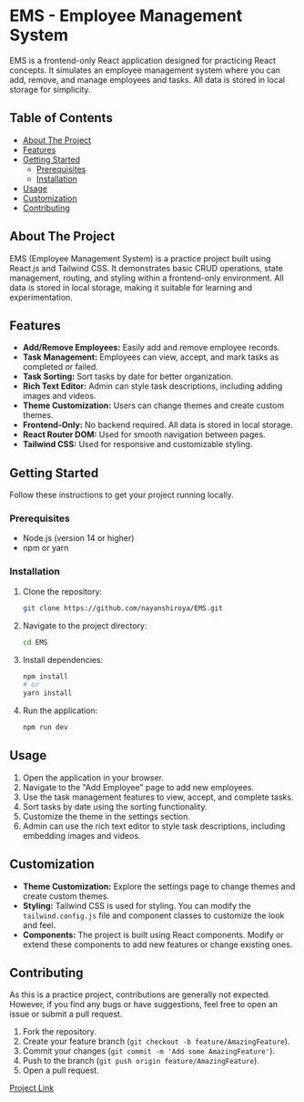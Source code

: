 # EMS - Employee Management System

EMS is a frontend-only React application designed for practicing React concepts. It simulates an employee management system where you can add, remove, and manage employees and tasks. All data is stored in local storage for simplicity.

## Table of Contents

-   [About The Project](#about-the-project)
-   [Features](#features)
-   [Getting Started](#getting-started)
    -   [Prerequisites](#prerequisites)
    -   [Installation](#installation)
-   [Usage](#usage)
-   [Customization](#customization)
-   [Contributing](#contributing)


## About The Project

EMS (Employee Management System) is a practice project built using React.js and Tailwind CSS. It demonstrates basic CRUD operations, state management, routing, and styling within a frontend-only environment. All data is stored in local storage, making it suitable for learning and experimentation.

## Features

-   **Add/Remove Employees:** Easily add and remove employee records.
-   **Task Management:** Employees can view, accept, and mark tasks as completed or failed.
-   **Task Sorting:** Sort tasks by date for better organization.
-   **Rich Text Editor:** Admin can style task descriptions, including adding images and videos.
-   **Theme Customization:** Users can change themes and create custom themes.
-   **Frontend-Only:** No backend required. All data is stored in local storage.
-   **React Router DOM:** Used for smooth navigation between pages.
-   **Tailwind CSS:** Used for responsive and customizable styling.

## Getting Started

Follow these instructions to get your project running locally.

### Prerequisites

-   Node.js (version 14 or higher)
-   npm or yarn

### Installation

1.  Clone the repository:

    ```bash
    git clone https://github.com/nayanshiroya/EMS.git
    ```

2.  Navigate to the project directory:

    ```bash
    cd EMS
    ```

3.  Install dependencies:

    ```bash
    npm install
    # or
    yarn install
    ```

4.  Run the application:

    ```bash
    npm run dev
    ```

## Usage

1.  Open the application in your browser.
2.  Navigate to the "Add Employee" page to add new employees.
3.  Use the task management features to view, accept, and complete tasks.
4.  Sort tasks by date using the sorting functionality.
5.  Customize the theme in the settings section.
6.  Admin can use the rich text editor to style task descriptions, including embedding images and videos.

## Customization

-   **Theme Customization:** Explore the settings page to change themes and create custom themes.
-   **Styling:** Tailwind CSS is used for styling. You can modify the `tailwind.config.js` file and component classes to customize the look and feel.
-   **Components:** The project is built using React components. Modify or extend these components to add new features or change existing ones.

## Contributing

As this is a practice project, contributions are generally not expected. However, if you find any bugs or have suggestions, feel free to open an issue or submit a pull request.

1.  Fork the repository.
2.  Create your feature branch (`git checkout -b feature/AmazingFeature`).
3.  Commit your changes (`git commit -m 'Add some AmazingFeature'`).
4.  Push to the branch (`git push origin feature/AmazingFeature`).
5.  Open a pull request.


[Project Link]([admin@me.com](https://ems-employee-manage.netlify.app/))
